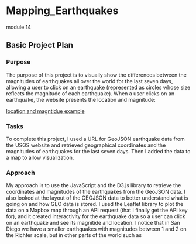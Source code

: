 # Mapping_Earthquakes
module 14

## Basic Project Plan

### Purpose
The purpose of this project is to visually show the differences between the magnitudes of earthquakes all over the world for the last seven days, allowing a user to click on an earthquake (represented as circles whose size reflects the magnitude of each earthquake). When a user clicks on an earthquake, the website presents the location and magnitude: 

[location and magntidue example]("one_earthquak.PNG")

### Tasks
To complete this project, I used a URL for GeoJSON earthquake data from the USGS website and retrieved geographical coordinates and the magnitudes of earthquakes for the last seven days. Then I added the data to a map to allow visualization.

### Approach
My approach is to use the JavaScript and the D3.js library to retrieve the coordinates and magnitudes of the earthquakes from the GeoJSON data. I also looked at the layout of the GEOJSON data to better understand what is going on and how GEO data is stored. I used the Leaflet library to plot the data on a Mapbox map through an API request (that I finally get the API key for), and it created interactivity for the earthquake data so a user can click on an earthquake and see its magnitide and location. I notice that in San Diego we have a smaller earthquakes with magnitudes between 1 and 2 on the Richter scale, but in other parts of the world such as 

